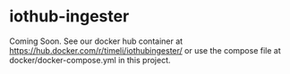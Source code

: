 # iothub-ingester

Coming Soon. See our docker hub container at https://hub.docker.com/r/timeli/iothubingester/ or use the compose file at docker/docker-compose.yml in this project.
